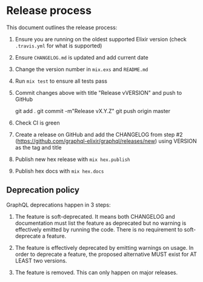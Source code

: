 # Release process

This document outlines the release process:

1. Ensure you are running on the oldest supported Elixir version (check `.travis.yml` for what is supported)

2. Ensure `CHANGELOG.md` is updated and add current date

3. Change the version number in `mix.exs` and `README.md`

4. Run `mix test` to ensure all tests pass

5. Commit changes above with title "Release vVERSION" and push to GitHub

    git add .
    git commit -m"Release vX.Y.Z"
    git push origin master

6. Check CI is green

7. Create a release on GitHub and add the CHANGELOG from step #2 (https://github.com/graphql-elixir/graphql/releases/new) using VERSION as the tag and title

8. Publish new hex release with `mix hex.publish`

9. Publish hex docs with `mix hex.docs`

## Deprecation policy

GraphQL deprecations happen in 3 steps:

  1. The feature is soft-deprecated. It means both CHANGELOG and documentation must list the feature as deprecated but no warning is effectively emitted by running the code. There is no requirement to soft-deprecate a feature.

  2. The feature is effectively deprecated by emitting warnings on usage. In order to deprecate a feature, the proposed alternative MUST exist for AT LEAST two versions.

  3. The feature is removed. This can only happen on major releases.
